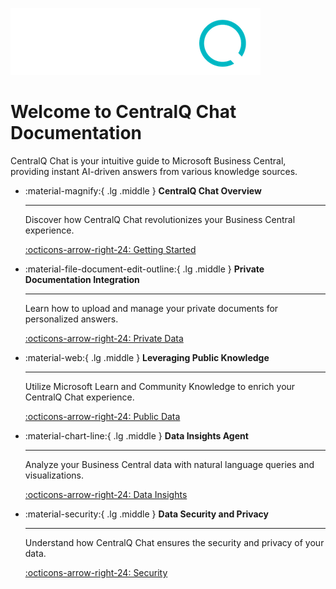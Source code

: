 ![CentralQ Logo](../assets/img/centralq-chat-logo-dark-mode.png)

# Welcome to CentralQ Chat Documentation

CentralQ Chat is your intuitive guide to Microsoft Business Central, providing instant AI-driven answers from various knowledge sources.

<div class="grid cards" markdown>

-   :material-magnify:{ .lg .middle } __CentralQ Chat Overview__

    ---

    Discover how CentralQ Chat revolutionizes your Business Central experience.

    [:octicons-arrow-right-24: Getting Started](getting-started.md)

-   :material-file-document-edit-outline:{ .lg .middle } __Private Documentation Integration__

    ---

    Learn how to upload and manage your private documents for personalized answers.

    [:octicons-arrow-right-24: Private Data](knowledgebase/private-data/add-files.md)

-   :material-web:{ .lg .middle } __Leveraging Public Knowledge__

    ---

    Utilize Microsoft Learn and Community Knowledge to enrich your CentralQ Chat experience.

    [:octicons-arrow-right-24: Public Data](knowledgebase/public-data.md)

-   :material-chart-line:{ .lg .middle } __Data Insights Agent__

    ---

    Analyze your Business Central data with natural language queries and visualizations.

    [:octicons-arrow-right-24: Data Insights](data-insights/index.md)

-   :material-security:{ .lg .middle } __Data Security and Privacy__

    ---

    Understand how CentralQ Chat ensures the security and privacy of your data.

    [:octicons-arrow-right-24: Security](security.md)

</div>
